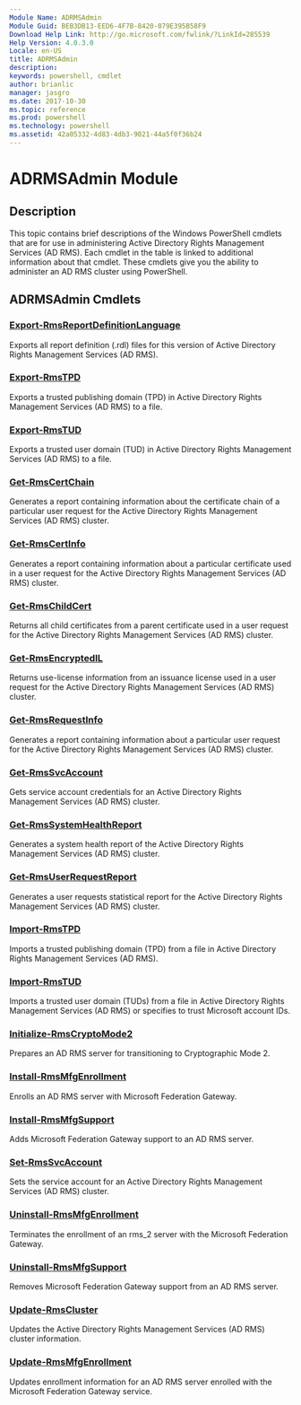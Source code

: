 ```yaml
---
Module Name: ADRMSAdmin
Module Guid: BEB3DB13-EED6-4F7B-8420-079E395B58F9
Download Help Link: http://go.microsoft.com/fwlink/?LinkId=285539
Help Version: 4.0.3.0
Locale: en-US
title: ADRMSAdmin
description: 
keywords: powershell, cmdlet
author: brianlic
manager: jasgro
ms.date: 2017-10-30
ms.topic: reference
ms.prod: powershell
ms.technology: powershell
ms.assetid: 42a05332-4d83-4db3-9021-44a5f0f36b24
---
```


# ADRMSAdmin Module
## Description
This topic contains brief descriptions of the Windows PowerShell cmdlets that are for use in administering Active Directory Rights Management Services (AD RMS). Each cmdlet in the table is linked to additional information about that cmdlet. These cmdlets give you the ability to administer an AD RMS cluster using PowerShell.

## ADRMSAdmin Cmdlets
### [Export-RmsReportDefinitionLanguage](./Export-RmsReportDefinitionLanguage.md)
Exports all report definition (.rdl) files for this version of Active Directory Rights Management Services (AD RMS).

### [Export-RmsTPD](./Export-RmsTPD.md)
Exports a trusted publishing domain (TPD) in Active Directory Rights Management Services (AD RMS) to a file.

### [Export-RmsTUD](./Export-RmsTUD.md)
Exports a trusted user domain (TUD) in Active Directory Rights Management Services (AD RMS) to a file.

### [Get-RmsCertChain](./Get-RmsCertChain.md)
Generates a report containing information about the certificate chain of a particular user request for the Active Directory Rights Management Services (AD RMS) cluster.

### [Get-RmsCertInfo](./Get-RmsCertInfo.md)
Generates a report containing information about a particular certificate used in a user request for the Active Directory Rights Management Services (AD RMS) cluster.

### [Get-RmsChildCert](./Get-RmsChildCert.md)
Returns all child certificates from a parent certificate used in a user request for the Active Directory Rights Management Services (AD RMS) cluster.

### [Get-RmsEncryptedIL](./Get-RmsEncryptedIL.md)
Returns use-license information from an issuance license used in a user request for the Active Directory Rights Management Services (AD RMS) cluster.

### [Get-RmsRequestInfo](./Get-RmsRequestInfo.md)
Generates a report containing information about a particular user request for the Active Directory Rights Management Services (AD RMS) cluster.

### [Get-RmsSvcAccount](./Get-RmsSvcAccount.md)
Gets service account credentials for an Active Directory Rights Management Services (AD RMS) cluster.

### [Get-RmsSystemHealthReport](./Get-RmsSystemHealthReport.md)
Generates a system health report of the Active Directory Rights Management Services (AD RMS) cluster.

### [Get-RmsUserRequestReport](./Get-RmsUserRequestReport.md)
Generates a user requests statistical report for the Active Directory Rights Management Services (AD RMS) cluster.

### [Import-RmsTPD](./Import-RmsTPD.md)
Imports a trusted publishing domain (TPD) from a file in Active Directory Rights Management Services (AD RMS).

### [Import-RmsTUD](./Import-RmsTUD.md)
Imports a trusted user domain (TUDs) from a file in Active Directory Rights Management Services (AD RMS) or specifies to trust Microsoft account IDs.

### [Initialize-RmsCryptoMode2](./Initialize-RmsCryptoMode2.md)
Prepares an AD RMS server for transitioning to Cryptographic Mode 2.

### [Install-RmsMfgEnrollment](./Install-RmsMfgEnrollment.md)
Enrolls an AD RMS server with Microsoft Federation Gateway.

### [Install-RmsMfgSupport](./Install-RmsMfgSupport.md)
Adds Microsoft Federation Gateway support to an AD RMS server.

### [Set-RmsSvcAccount](./Set-RmsSvcAccount.md)
Sets the service account for an Active Directory Rights Management Services (AD RMS) cluster.

### [Uninstall-RmsMfgEnrollment](./Uninstall-RmsMfgEnrollment.md)
Terminates the enrollment of an rms_2 server with the Microsoft Federation Gateway.

### [Uninstall-RmsMfgSupport](./Uninstall-RmsMfgSupport.md)
Removes Microsoft Federation Gateway support from an AD RMS server.

### [Update-RmsCluster](./Update-RmsCluster.md)
Updates the Active Directory Rights Management Services (AD RMS) cluster information.

### [Update-RmsMfgEnrollment](./Update-RmsMfgEnrollment.md)
Updates enrollment information for an AD RMS server enrolled with the Microsoft Federation Gateway service.

